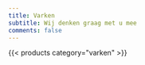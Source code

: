 ```yaml
---
title: Varken
subtitle: Wij denken graag met u mee
comments: false
---
```


{{< products category="varken" >}}
